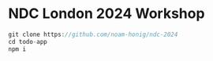 # NDC London 2024 Workshop

```ts
git clone https://github.com/noam-honig/ndc-2024
cd todo-app
npm i
```
